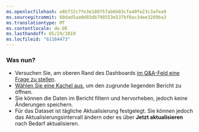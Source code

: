 ```yaml
---
ms.openlocfilehash: e8bf32c7fe3e180757ab6b03cfa40fe23c3afea9
ms.sourcegitcommit: 60dad5aa0d85db790553e537bf8ac34ee3289ba3
ms.translationtype: MT
ms.contentlocale: de-DE
ms.lasthandoff: 05/29/2019
ms.locfileid: "61164473"
---
```

### <a name="what-now"></a>Was nun?
* Versuchen Sie, am oberen Rand des Dashboards [im Q&A-Feld eine Frage zu stellen](../consumer/end-user-q-and-a.md).
* [Wählen Sie eine Kachel aus](../consumer/end-user-tiles.md), um den zugrunde liegenden Bericht zu öffnen.
* Sie können die Daten im Bericht filtern und hervorheben, jedoch keine Änderungen speichern.
* Für das Dataset ist tägliche Aktualisierung festgelegt. Sie können jedoch das Aktualisierungsintervall ändern oder es über **Jetzt aktualisieren** nach Bedarf aktualisieren.

